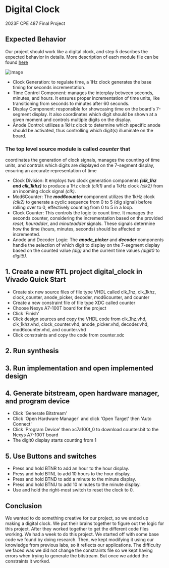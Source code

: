 # Digital Clock
2023F CPE 487 Final Project

## Expected Behavior
Our project should work like a digital clock, and step 5 describes the expected behavior in details.
More description of each module file can be found [here](https://docs.google.com/presentation/d/1Twheq1lgFcUo3BrJrmfB6H9J4KeR7IdhTZJlQCEA3-M/edit?usp=sharing) 

![image](https://github.com/joyson0914/digital_clock/assets/98338109/7173f01f-6825-46a1-9d41-fa810fb4c75c)

- Clock Generation: to regulate time, a 1Hz clock generates the base timing for seconds incrementation.
- Time Control Component: manages the interplay between seconds, minutes, and hours. It ensures proper incrementation of time units, like transitioning from seconds to minutes after 60 seconds.
- Display Component: responsible for showcasing time on the board's 7-segment display. It also coordinates which digit should be shown at a given moment and controls multiple digits on the display.
- Anode Control: utilizes a 1kHz clock to determine which specific anode should be activated, thus controlling which digit(s) illuminate on the board.

### The top level source module is called **_counter_** that
coordinates the generation of clock signals, manages the counting of time units, and controls which digits are displayed on the 7-segment display, ensuring an accurate representation of time
- Clock Division: It employs two clock generation components **_(clk_1hz and clk_1khz)_** to produce a 1Hz clock _(clk1)_ and a 1kHz clock _(clk2)_ from an incoming clock signal _(clk)_.
- Mod6Counter: The **_mod6counter_** component utilizes the 1kHz clock _(clk2)_ to generate a cyclic sequence from 0 to 5 (dig signal) before rolling over to 0, effectively counting from 0 to 5 in a loop.
- Clock Counter: This controls the logic to count time. It manages the seconds counter, considering the incrementation based on the provided _reset_, _houradder_, and _minuteadder_ signals. These signals determine how the time (hours, minutes, seconds) should be affected or incremented.
- Anode and Decoder Logic: The **_anode_picker_** and **_decoder_** components handle the selection of which digit to display on the 7-segment display based on the counted value _(dig)_ and the current time values _(digit0_ to _digit5)_.

## 1. Create a new RTL project digital_clock in Vivado Quick Start
   - Create six new source files of file type VHDL called clk_1hz, clk_1khz, clock_counter, anode_picker, decoder, mod6counter, and counter
   - Create a new constraint file of file type XDC called counter
   - Choose Nexys A7-100T board for the project
   - Click 'Finish'
   - Click design sources and copy the VHDL code from clk_1hz.vhd, clk_1khz.vhd, clock_counter.vhd, anode_picker.vhd, decoder.vhd, mod6counter.vhd, and counter.vhd
   - Click constraints and copy the code from counter.xdc 

## 2. Run synthesis
## 3. Run implementation and open implemented design
## 4. Generate bitstream, open hardware manager, and program device
   - Click 'Generate Bitstream'
   - Click 'Open Hardware Manager' and click 'Open Target' then 'Auto Connect'
   - Click 'Program Device' then xc7a100t_0 to download counter.bit to the Nexys A7-100T board
   - The digit0 display starts counting from 1

## 5. Use Buttons and switches
   - Press and hold BTNR to add an hour to the hour display.
   - Press and hold BTNL to add 10 hours to the hour display.
   - Press and hold BTND to add a minute to the minute display.
   - Press and hold BTNU to add 10 minutes to the minute display.
   - Use and hold the right-most switch to reset the clock to 0.

## Conclusion
We wanted to do something creative for our project, so we ended up making a digital clock. We put their brains together to figure out the logic for this project. After they worked together to get the different code files working. We had a week to do this project. We started off with some base code we found by doing research. Then, we kept modifying it using our knowledge from previous labs, so it reflects our applications. The difficulty we faced was we did not change the constraints file so we kept having errors when trying to generate the bitstream. But once we added the constraints it worked. 
